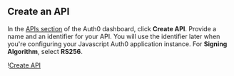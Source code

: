 ## Create an API

In the <a href="$manage_url/#/apis" target="_blank">APIs section</a> of the Auth0 dashboard, click **Create API**. Provide a name and an identifier for your API.
You will use the identifier later when you're configuring your Javascript Auth0 application instance.
For **Signing Algorithm**, select **RS256**.

!<a href="/media/articles/api-auth/create-api.png" target="_blank">Create API</a>